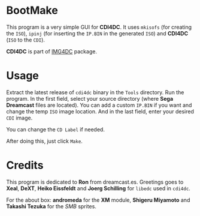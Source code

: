 # BootMake

This program is a very simple GUI for **CDI4DC**. It uses `mkisofs` (for
creating the `ISO`), `ipinj` (for inserting the `IP.BIN` in the generated `ISO`)
and **CDI4DC** (`ISO` to the `CDI`).

**CDI4DC** is part of [IMG4DC](https://github.com/sizious/img4dc) package.

# Usage

Extract the latest release of `cdi4dc` binary in the `Tools` directory. Run the program.
In the first field, select your source directory (where **Sega Dreamcast** files
are located). You can add a custom `IP.BIN` if you want and change the temp `ISO`
image location. And in the last field, enter your desired `CDI` image.

You can change the `CD Label` if needed.

After doing this, just click `Make`.

# Credits

This program is dedicated to **Ron** from dreamcast.es.
Greetings goes to **Xeal**, **DeXT**, **Heiko Eissfeldt** and **Joerg Schilling**
for `libedc` used in `cdi4dc`.

For the about box: **andromeda** for the **XM** module, **Shigeru Miyamoto**
and **Takashi Tezuka** for the _SMB_ sprites.

